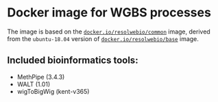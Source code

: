 # Docker image for WGBS processes

The image is based on the [`docker.io/resolwebio/common`](
https://hub.docker.com/r/resolwebio/common/) image, derived from the
`ubuntu-18.04` version of [`docker.io/resolwebio/base`](
https://hub.docker.com/r/resolwebio/base/) image.

Included bioinformatics tools:
------------------------------
* MethPipe (3.4.3)
* WALT (1.01)
* wigToBigWig (kent-v365)
